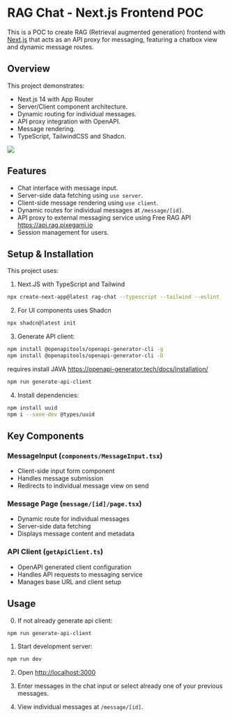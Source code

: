 # RAG Chat - Next.js Frontend POC

This is a POC to create RAG (Retrieval augmented generation) frontend with [Next.js](https://nextjs.org) that acts as an API proxy for messaging, featuring a chatbox view and dynamic message routes.

## Overview

This project demonstrates:

- Next.js 14 with App Router
- Server/Client component architecture.
- Dynamic routing for individual messages.
- API proxy integration with OpenAPI.
- Message rendering.
- TypeScript, TailwindCSS and Shadcn.

![](https://github.com/olidroide/rag-chat-poc/media/video_example.gif)

## Features

- Chat interface with message input.
- Server-side data fetching using `use server`.
- Client-side message rendering using `use client`.
- Dynamic routes for individual messages at `/message/[id]`.
- API proxy to external messaging service using Free RAG  API https://api.rag.pixegami.io
- Session management for users.

## Setup & Installation

This project uses:

1. Next.JS with TypeScript and Tailwind

```bash
npx create-next-app@latest rag-chat --typescript --tailwind --eslint
```

2. For UI components uses Shadcn

```bash
npx shadcn@latest init
```

3. Generate API client:

```bash
npm install @openapitools/openapi-generator-cli -g
npm install @openapitools/openapi-generator-cli -D
```

requires install JAVA <https://openapi-generator.tech/docs/installation/>

```bash
npm run generate-api-client
```

4. Install dependencies:

```bash
npm install uuid
npm i --save-dev @types/uuid
```

## Key Components

### MessageInput (`components/MessageInput.tsx`)

- Client-side input form component
- Handles message submission
- Redirects to individual message view on send

### Message Page (`message/[id]/page.tsx`)

- Dynamic route for individual messages
- Server-side data fetching
- Displays message content and metadata

### API Client (`getApiClient.ts`)

- OpenAPI generated client configuration
- Handles API requests to messaging service
- Manages base URL and client setup

## Usage

0. If not already generate api client:
```bash
npm run generate-api-client
```

1. Start development server:

```bash
npm run dev
```

2. Open <http://localhost:3000>

3. Enter messages in the chat input or select already one of your previous messages.

4. View individual messages at `/message/[id]`.
